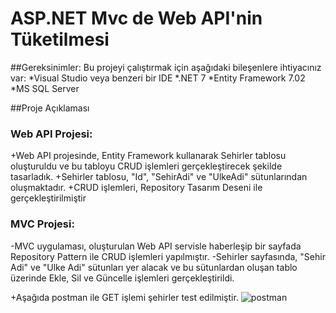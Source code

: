 # ASP.NET Mvc de Web API'nin Tüketilmesi

##Gereksinimler:
Bu projeyi çalıştırmak için aşağıdaki bileşenlere ihtiyacınız var:
*Visual Studio veya benzeri bir IDE
*.NET 7
*Entity Framework 7.02
*MS SQL Server

##Proje Açıklaması
### Web API Projesi:
+Web API projesinde, Entity Framework kullanarak Sehirler tablosu oluşturuldu ve bu tabloyu CRUD işlemleri gerçekleştirecek şekilde tasarladık.
+Sehirler tablosu, "Id", "SehirAdi" ve "UlkeAdi" sütunlarından oluşmaktadır.
+CRUD işlemleri, Repository Tasarım Deseni ile gerçekleştirilmiştir
### MVC Projesi:
-MVC uygulaması, oluşturulan Web API servisle haberleşip bir sayfada Repository Pattern ile CRUD işlemleri yapılmıştır.
-Sehirler sayfasında, "Sehir Adi" ve "Ulke Adi" sütunları yer alacak ve bu sütunlardan oluşan tablo üzerinde Ekle, Sil ve Güncelle işlemleri gerçekleştirildi.


+Aşağıda postman ile GET işlemi şehirler test edilmiştir.
![postman](path/to/image.jpg)



